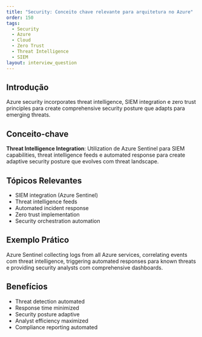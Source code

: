 ```yaml
---
title: "Security: Conceito chave relevante para arquitetura no Azure"
order: 150
tags:
  - Security
  - Azure
  - Cloud
  - Zero Trust
  - Threat Intelligence
  - SIEM
layout: interview_question
---
```


## Introdução

Azure security incorporates threat intelligence, SIEM integration e zero trust principles para create comprehensive security posture que adapts para emerging threats.

## Conceito-chave

**Threat Intelligence Integration**: Utilization de Azure Sentinel para SIEM capabilities, threat intelligence feeds e automated response para create adaptive security posture que evolves com threat landscape.

## Tópicos Relevantes

- SIEM integration (Azure Sentinel)
- Threat intelligence feeds
- Automated incident response
- Zero trust implementation
- Security orchestration automation

## Exemplo Prático

Azure Sentinel collecting logs from all Azure services, correlating events com threat intelligence, triggering automated responses para known threats e providing security analysts com comprehensive dashboards.

## Benefícios

- Threat detection automated
- Response time minimized
- Security posture adaptive
- Analyst efficiency maximized
- Compliance reporting automated
